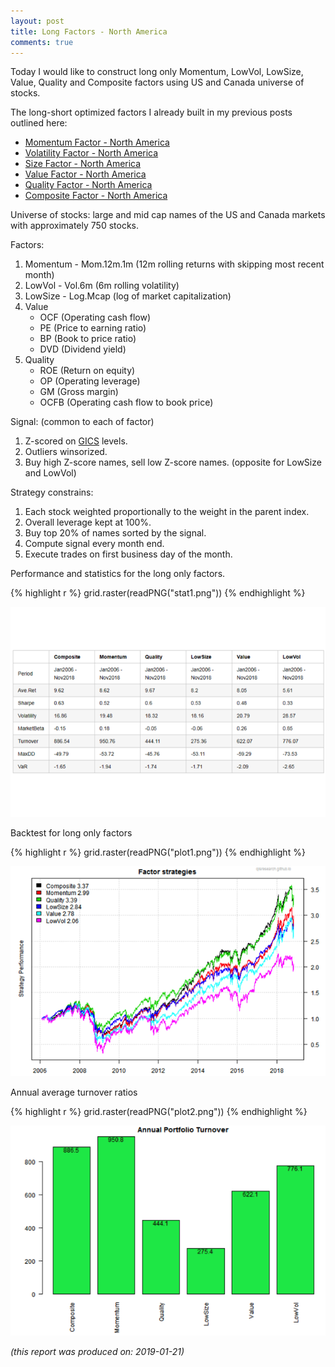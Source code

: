 ```yaml
---
layout: post
title: Long Factors - North America
comments: true
---
```






Today I would like to construct long only Momentum, LowVol, LowSize, Value, Quality and Composite factors using US and Canada universe of stocks.

The long-short optimized factors I already built in my previous posts outlined here:
  
 - [Momentum Factor - North America](https://qisresearch.github.io/momentum-na)
 - [Volatility Factor - North America](https://qisresearch.github.io/volatility-na)
 - [Size Factor - North America](https://qisresearch.github.io/size-na)
 - [Value Factor - North America](https://qisresearch.github.io/value-na)
 - [Quality Factor - North America](https://qisresearch.github.io/quality-na)
 - [Composite Factor - North America](https://qisresearch.github.io/composite-na)

Universe of stocks:  large and mid cap names of the US and Canada markets with approximately 750 stocks.

Factors: 

 1. Momentum - Mom.12m.1m (12m rolling returns with skipping most recent month)
 2. LowVol   - Vol.6m (6m rolling volatility)
 3. LowSize  - Log.Mcap (log of market capitalization)
 4. Value 
    - OCF (Operating cash flow)
    - PE (Price to earning ratio)
    - BP (Book to price ratio)
    - DVD (Dividend yield)
 5. Quality 
    - ROE (Return on equity)
    - OP (Operating leverage)
    - GM (Gross margin)
    - OCFB (Operating cash flow to book price)

Signal: (common to each of factor)
 
 1. Z-scored on [GICS](https://en.wikipedia.org/wiki/Global_Industry_Classification_Standard) levels.
 2. Outliers winsorized.
 3. Buy high Z-score names, sell low Z-score names. (opposite for LowSize and LowVol)

Strategy constrains:
 
 1. Each stock weighted proportionally to the weight in the parent index.
 2. Overall leverage kept at 100%.
 3. Buy top 20% of names sorted by the signal.
 4. Compute signal every month end.
 5. Execute trades on first business day of the month.
 
 
Performance and statistics for the long only factors.


{% highlight r %}
grid.raster(readPNG("stat1.png"))
{% endhighlight %}

![plot of chunk plot-2](/public/images/2018-12-15-long-na/plot-2-1.png)


Backtest for long only factors


{% highlight r %}
grid.raster(readPNG("plot1.png"))
{% endhighlight %}

![plot of chunk plot-3](/public/images/2018-12-15-long-na/plot-3-1.png)


Annual average turnover ratios


{% highlight r %}
grid.raster(readPNG("plot2.png"))
{% endhighlight %}

![plot of chunk plot-4](/public/images/2018-12-15-long-na/plot-4-1.png)




*(this report was produced on: 2019-01-21)*
